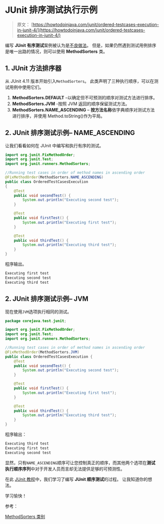 # JUnit 排序测试执行示例

> 原文： [https://howtodoinjava.com/junit/ordered-testcases-execution-in-junit-4/](https://howtodoinjava.com/junit/ordered-testcases-execution-in-junit-4/)

编写 **JUnit 有序测试**案例被认为是[不良做法](https://howtodoinjava.com/best-practices/unit-testing-best-practices-junit-reference-guide/)。 但是，如果仍然遇到测试用例排序是唯一出路的情况，则可以使用 **MethodSorters** 类。

## 1\. JUnit 方法排序器

从 JUnit 4.11 版本开始引入`MethodSorters`。 此类声明了三种执行顺序，可以在测试用例中使用它们。

1.  **MethodSorters.DEFAULT** –以确定但不可预测的顺序对测试方法进行排序。
2.  **MethodSorters.JVM** -按照 JVM 返回的顺序保留测试方法。
3.  **MethodSorters.NAME_ASCENDING** – **按方法名称**依字典顺序对测试方法进行排序，并使用 Method.toString()作为平局。

## 2\. JUnit 排序测试示例– NAME_ASCENDING

让我们看看如何在 JUnit 中编写和执行有序的测试。

```java
import org.junit.FixMethodOrder;
import org.junit.Test;
import org.junit.runners.MethodSorters;

//Running test cases in order of method names in ascending order
@FixMethodOrder(MethodSorters.NAME_ASCENDING)
public class OrderedTestCasesExecution 
{
	@Test
	public void secondTest() {
		System.out.println("Executing second test");
	}

	@Test
	public void firstTest() {
		System.out.println("Executing first test");
	}

	@Test
	public void thirdTest() {
		System.out.println("Executing third test");
	}
}

```

程序输出。

```java
Executing first test
Executing second test
Executing third test

```

## 2\. JUnit 排序测试示例– JVM

现在使用`JVM`选项执行相同的测试。

```java
package corejava.test.junit;

import org.junit.FixMethodOrder;
import org.junit.Test;
import org.junit.runners.MethodSorters;

//Running test cases in order of method names in ascending order
@FixMethodOrder(MethodSorters.JVM)
public class OrderedTestCasesExecution {
	@Test
	public void secondTest() {
		System.out.println("Executing second test");
	}

	@Test
	public void firstTest() {
		System.out.println("Executing first test");
	}

	@Test
	public void thirdTest() {
		System.out.println("Executing third test");
	}
}

```

程序输出：

```java
Executing third test
Executing first test
Executing second test

```

显然，只有`NAME_ASCENDING`顺序可让您控制真正的顺序，而其他两个选项在**测试执行顺序序列**中对于开发人员而言却无法提供足够的可预测性。

在此 [JUnit 教程](https://howtodoinjava.com/junit-5-tutorial/)中，我们学习了编写 **JUnit 顺序测试**的过程。 让我知道你的想法。

学习愉快！

参考：

[MethodSorters 类别](https://junit.org/junit4/javadoc/4.12/org/junit/runners/MethodSorters.html)